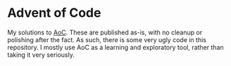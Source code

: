 # Advent of Code

My solutions to [AoC](https://adventofcode.com/). These are published
as-is, with no cleanup or polishing after the fact. As such, there is
some very ugly code in this repository. I mostly use AoC as a learning
and exploratory tool, rather than taking it very seriously.
